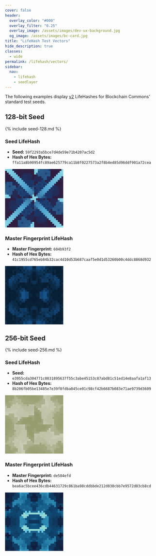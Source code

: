 ```yaml
---
cover: false
header:
  overlay_color: "#000"
  overlay_filter: "0.25"
  overlay_image: /assets/images/dev-ux-background.jpg
  og_image: /assets/images/bc-card.jpg
title: "LifeHash Test Vectors"
hide_description: true
classes:
  - wide
permalink: /lifehash/vectors/
sidebar:
  nav:
    - lifehash
    - seedlayer
---
```


The following examples display [v2](/lifehash/versions/) LifeHashes
for Blockchain Commons' standard test seeds.

## 128-bit Seed

{% include seed-128.md %}

### Seed LifeHash

* **Seed:** `59f2293a5bce7d4de59e71b4207ac5d2`
* **Hash of Hex Bytes:** `ffa11a8b90954fc89ae625779ca11b8f0227573a2f8b4ed85d96ddf901a72cea`

![](/assets/images/lifehash-128-seed.png)

### Master Fingerprint LifeHash

* **Master Fingerprint:** `604b93f2`
* **Hash of Hex Bytes:** `41c1955cd765eb84b32cac4d10d53b687caaf5e0d1d53260b00c4ddc8868d932`

![](/assets/images/lifehash-128-master.png)

## 256-bit Seed

{% include seed-256.md %}

### Seed LifeHash

* **Seed:** `e3955cda304771c0031895637f55c3abe45153c87abd81c51ed14e8aafa1af13`
* **Hash of Hex Bytes:** `8b206fb05be13485e7e39f8fdba045ce01c98cf42b6687b083e71ae9739d3609`

![](/assets/images/lifehash-256-seed.png)

### Master Fingerprint LifeHash

* **Master Fingerprint:** `de584efd`
* **Hash of Hex Bytes:** `bea6ac5bcee436cdb44631729c861ba98cddbbde212d030cbb7e9572d03cb8cd`

![](/assets/images/lifehash-256-master.png)
